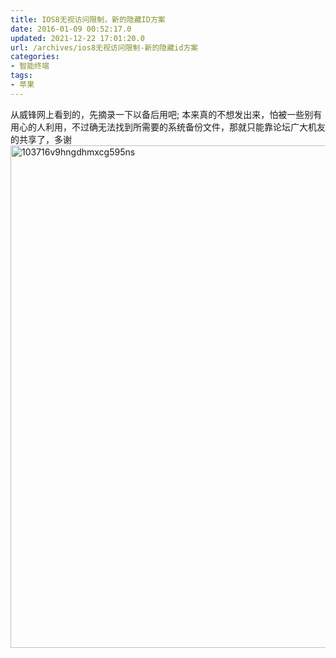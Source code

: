 ```yaml
---
title: IOS8无视访问限制，新的隐藏ID方案
date: 2016-01-09 00:52:17.0
updated: 2021-12-22 17:01:20.0
url: /archives/ios8无视访问限制-新的隐藏id方案
categories: 
- 智能终端
tags: 
- 苹果
---
```


从威锋网上看到的，先摘录一下以备后用吧;
本来真的不想发出来，怕被一些别有用心的人利用，不过确无法找到所需要的系统备份文件，那就只能靠论坛广大机友的共享了，多谢<!--more-->
<a href="http://uu126.cn/wp-content/uploads/2016/01/103716v9hngdhmxcg595ns.png" rel="attachment wp-att-1984"><img class="aligncenter size-full wp-image-1984" src="http://uu126.cn/wp-content/uploads/2016/01/103716v9hngdhmxcg595ns.png" alt="103716v9hngdhmxcg595ns" width="593" height="804" /></a>
